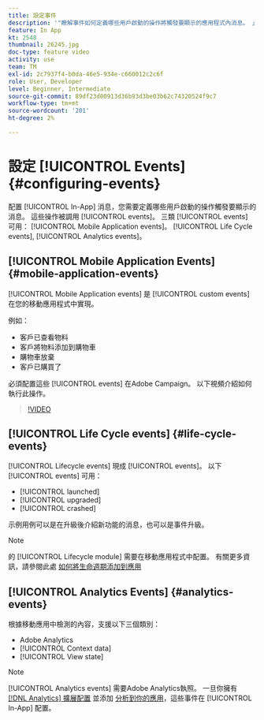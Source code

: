 ```yaml
---
title: 設定事件
description: '"瞭解事件如何定義哪些用戶啟動的操作將觸發要顯示的應用程式內消息。 」'
feature: In App
kt: 2548
thumbnail: 26245.jpg
doc-type: feature video
activity: use
team: TM
exl-id: 2c7937f4-b0da-46e5-934e-c660012c2c6f
role: User, Developer
level: Beginner, Intermediate
source-git-commit: 89df23d00913d36b93d3be03b62c74320524f9c7
workflow-type: tm+mt
source-wordcount: '201'
ht-degree: 2%

---
```


# 設定 [!UICONTROL Events] {#configuring-events}

配置 [!UICONTROL In-App] 消息，您需要定義哪些用戶啟動的操作觸發要顯示的消息。 這些操作被調用 [!UICONTROL events]。 三類 [!UICONTROL events] 可用： [!UICONTROL Mobile Application events]。 [!UICONTROL Life Cycle events], [!UICONTROL Analytics events]。

## [!UICONTROL Mobile Application Events] {#mobile-application-events}

[!UICONTROL Mobile Application events] 是 [!UICONTROL custom events] 在您的移動應用程式中實現。

例如：

* 客戶已查看物料
* 客戶將物料添加到購物車
* 購物車放棄
* 客戶已購買了

必須配置這些 [!UICONTROL events] 在Adobe Campaign。 以下視頻介紹如何執行此操作。

>[!VIDEO](https://video.tv.adobe.com/v/26245?quality=12&learn=on)

## [!UICONTROL Life Cycle events] {#life-cycle-events}

[!UICONTROL Lifecycle events] 現成 [!UICONTROL events]。 以下 [!UICONTROL events] 可用：

* [!UICONTROL launched]
* [!UICONTROL upgraded]
* [!UICONTROL crashed]

示例用例可以是在升級後介紹新功能的消息，也可以是事件升級。

>[!NOTE]
>
>的 [!UICONTROL Lifecycle module] 需要在移動應用程式中配置。 有關更多資訊，請參閱此處 [如何將生命週期添加到應用](https://aep-sdks.gitbook.io/docs/using-mobile-extensions/mobile-core/lifecycle)

## [!UICONTROL Analytics Events] {#analytics-events}

根據移動應用中檢測的內容，支援以下三個類別：

* Adobe Analytics
* [!UICONTROL Context data]
* [!UICONTROL View state]

>[!NOTE]
>
>[!UICONTROL Analytics events] 需要Adobe Analytics執照。 一旦你擁有 [[!DNL Analytics] 擴展配置](https://aep-sdks.gitbook.io/docs/using-mobile-extensions/adobe-analytics#configure-analytics-extension-in-launch) 並添加 [分析到你的應用](https://aep-sdks.gitbook.io/docs/using-mobile-extensions/adobe-analytics#add-analytics-to-your-app)，這些事件在 [!UICONTROL In-App] 配置。
